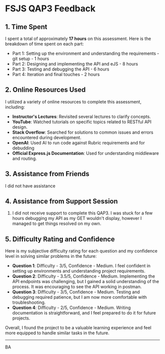 # FSJS QAP3 Feedback

## 1. Time Spent

I spent a total of approximately **17 hours** on this assessment. Here is the breakdown of time spent on each part:

- Part 1: Setting up the environment and understanding the requirements - git setup - 1 hours
- Part 2: Designing and implementing the API and eJS - 8 hours
- Part 3: Testing and debugging the API - 6 hours
- Part 4: Iteration and final touches - 2 hours

## 2. Online Resources Used

I utilized a variety of online resources to complete this assessment, including:

- **Instructor's Lectures**: Revisited several lectures to clarify concepts. 
- **YouTube**: Watched tutorials on specific topics related to RESTful API design.
- **Stack Overflow**: Searched for solutions to common issues and errors encountered during development.
- **OpenAI**: Used AI to run code against Rubric requirements and for debudding
- **Official Express.js Documentation**: Used for understanding middleware and routing.

## 3. Assistance from Friends
I did not have assistance

## 4. Assistance from Support Session

1. I did not receive support to complete this QAP3. I was stuck for a few hours debugging my API as my GET wouldn't display, however I managed to get things resolved on my own. 

## 5. Difficulty Rating and Confidence

Here is my subjective difficulty rating for each question and my confidence level in solving similar problems in the future:

- **Question 1**: Difficulty - 3/5, Confidence - Medium. I feel confident in setting up environments and understanding project requirements.
- **Question 2**: Difficulty - 3.5/5, Confidence - Medium. Implementing the API endpoints was challenging, but I gained a solid understanding of the process. It was encouraging to see the API working in postman.
- **Question 3**: Difficulty - 3/5, Confidence - Medium. Testing and debugging required patience, but I am now more comfortable with troubleshooting.
- **Question 4**: Difficulty - 2/5, Confidence - Medium. Writing documentation is straightforward, and I feel prepared to do it for future projects.

Overall, I found the project to be a valuable learning experience and feel more equipped to handle similar tasks in the future.

---

BA
